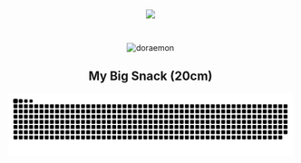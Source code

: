 <h1 align="center">
    <img src="https://readme-typing-svg.herokuapp.com/?font=Righteous&size=35&center=true&vCenter=true&width=500&height=70&duration=4000&lines=Hi+There!+👋;+I'm+Y+Bui!;" />
</h1>
<div align="center">
  <br>

  <img alt="doraemon" src="https://github.com/user-attachments/assets/20906c3c-73f4-4611-a941-029fd6d31837" style="width: 34%;"/>
  <h2> My Big Snack (20cm) </h2>
  <img alt="snake eating my contributions" src="https://github.com/ybuik4/ybuik4/blob/output/github-contribution-grid-snake-dark.svg" />
  
  <br/><br/><br/>
</div>
